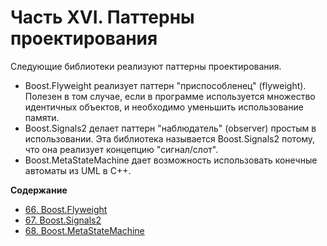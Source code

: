 # Часть XVI. Паттерны проектирования

Следующие библиотеки реализуют паттерны проектирования.

* Boost.Flyweight реализует паттерн "приспособленец" (flyweight). Полезен в том случае, если в программе используется множество идентичных объектов, и необходимо уменьшить использование памяти.
* Boost.Signals2 делает паттерн "наблюдатель" (observer) простым в использовании. Эта библиотека называется Boost.Signals2 потому, что она реализует концепцию "сигнал/слот".
* Boost.MetaStateMachine дает возможность использовать конечные автоматы из UML в C++.

**Содержание**
* [66. Boost.Flyweight](boost.flyweight.md)
* [67. Boost.Signals2](boost.signals2.md)
* [68. Boost.MetaStateMachine](boost.msm.md)
